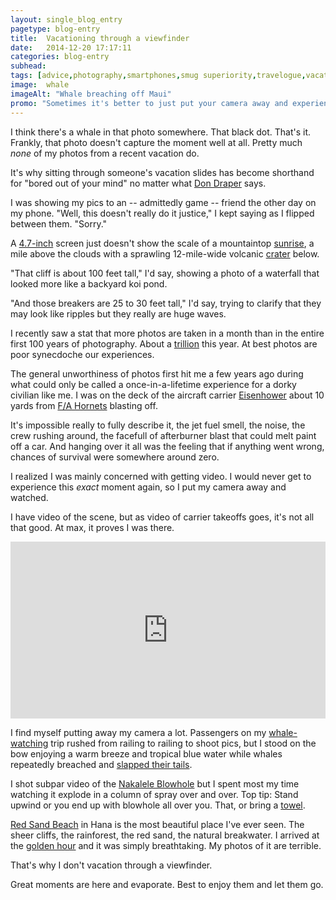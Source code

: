 ```yaml
---
layout: single_blog_entry
pagetype: blog-entry
title:  Vacationing through a viewfinder
date:   2014-12-20 17:17:11
categories: blog-entry
subhead:
tags: [advice,photography,smartphones,smug superiority,travelogue,vacations]
image:  whale
imageAlt: "Whale breaching off Maui"
promo: "Sometimes it's better to just put your camera away and experience life."
---  
```


I think there's a whale in that photo somewhere. That black dot. That's it.
Frankly, that photo doesn't capture the moment well at all. Pretty much *none* of my photos from a recent vacation do.

It's why sitting through someone's vacation slides has become shorthand for "bored out of your mind" no matter what [Don Draper][1] says.

I was showing my pics to an -- admittedly game -- friend the other day on my phone. "Well, this doesn't really do it justice," I kept saying as I flipped between them. "Sorry."

A [4.7-inch][2] screen just doesn't show the scale of a mountaintop [sunrise][3], a mile above the clouds with a sprawling 12-mile-wide volcanic [crater][4] below.

"That cliff is about 100 feet tall," I'd say, showing a photo of a waterfall that looked more like a backyard koi pond.

"And those breakers are 25 to 30 feet tall," I'd say, trying to clarify that they may look like ripples but they really are huge waves.

I recently saw a stat that more photos are taken in a month than in the entire first 100 years of photography. About a [trillion][5] this year. At best photos are poor synecdoche our experiences.

[1]: https://www.youtube.com/watch?v=SlKs6TknnU8&t=0m55s
[2]: http://www.apple.com/iphone-6/
[3]: http://www.gohawaii.com/maui/guidebook/topics/haleakala-sunrise
[4]: http://www.nps.gov/hale/index.htm
[5]: http://bgr.com/2013/12/24/how-many-selfies-were-taken-in-2013/


The general unworthiness of photos first hit me a few years ago during what could only be called a once-in-a-lifetime experience for a dorky civilian like me. I was on the deck of the aircraft carrier [Eisenhower][6] about 10 yards from [F/A Hornets][7] blasting off.

It's impossible really to fully describe it, the jet fuel smell, the noise, the crew rushing around, the facefull of afterburner blast that could melt paint off a car. And hanging over it all was the feeling that if anything went wrong, chances of survival were somewhere around zero.

I realized I was mainly concerned with getting video. I would never get to experience this *exact* moment again, so I put my camera away and watched.

I have video of the scene, but as video of carrier takeoffs goes, it's not all that good. At max, it proves I was there.

<style>.embed-container { position: relative; padding-bottom: 56.25%; height: 0; overflow: hidden; max-width: 100%; height: auto; } .embed-container iframe, .embed-container object, .embed-container embed { position: absolute; top: 0; left: 0; width: 100%; height: 100%; }</style><div class='embed-container'><iframe src='http://www.youtube.com/embed/xmPeHvHrYIY' frameborder='0' allowfullscreen></iframe></div>

I find myself putting away my camera a lot. Passengers on my [whale-watching][8] trip rushed from railing to railing to shoot pics, but I stood on the bow enjoying a warm breeze and tropical blue water while whales repeatedly breached and [slapped their tails][11].

I shot subpar video of the [Nakalele Blowhole][9] but I spent most my time watching it explode in a column of spray over and over. Top tip: Stand upwind or you end up with blowhole all over you. That, or bring a [towel][10].

[Red Sand Beach][10] in Hana is the most beautiful place I've ever seen. The sheer cliffs, the rainforest, the red sand, the natural breakwater. I arrived at the [golden hour][13] and it was simply breathtaking. My photos of it are terrible.

That's why I don't vacation through a viewfinder.

Great moments are here and evaporate. Best to enjoy them and let them go.

[6]: http://en.wikipedia.org/wiki/USS_Dwight_D._Eisenhower_%28CVN-69%29
[7]: http://en.wikipedia.org/wiki/McDonnell_Douglas_F/A-18_Hornet
[8]: http://www.pacificwhale.org/
[9]: http://www.tripadvisor.com/Attraction_Review-g29220-d672529-Reviews-Nakalele_Blowhole-Maui_Hawaii.html
[10]: http://mauiguidebook.com/adventures/red-sand-beach/
[11]: http://humpbackwhale.homestead.com/Humpback-Whale-Peduncle-Manouver.html
[12]: https://www.google.com/webhp?sourceid=chrome-instant&ion=1&espv=2&ie=UTF-8#q=definition+money+shot&spell=1
[13]: http://www.photographymad.com/pages/view/the-golden-hour-in-photography
